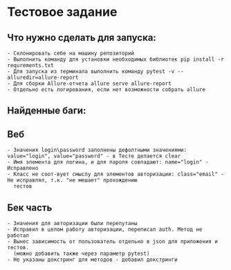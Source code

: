 # Тестовое задание


## Что нужно сделать для запуска:
    - Склонировать себе на машину репозиторий
    - Выполнить команду для установки необходимых библиотек pip install -r requrements.txt
    - Для запуска из терминала выполнить команду pytest -v --alluredir=allure-report
    - Для сборки Allure-отчета allure serve allure-report
    - Отдельно есть логирования, если нет возможности собрать allure

## Найденные баги:
   ## Веб
    - Значения login\password заполнены дефолтными значениями: value="login", value="password" - в Тесте делается clear
    - Имя элемента для логина, и для пароля совпадают: name="login" - Исправлено
    - Класс не соот-вует смыслу для элементов авторизации: class="email" - Не исправлял, т.к. "не мешает" прохождению 
      тестов
   ## Бек часть
    - Значения для авторизации были перепутаны
    - Исправил в целом работу авторизации, переписал auth. Метод не работал
    - Вынес зависимость от пользователь отдельно в json для приложения и тестов.
      (можно добавить также через параметр pytest)
    - Не указаны докстринг для методов - добавил докстринги
